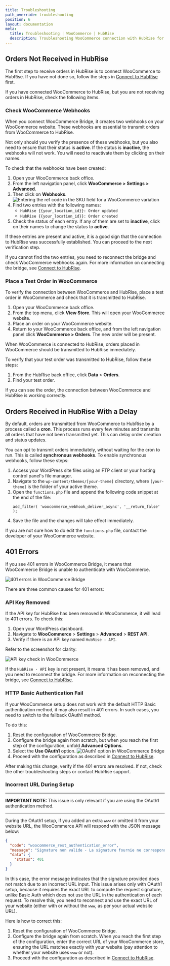 ```yaml
---
title: Troubleshooting
path_override: troubleshooting
position: 6
layout: documentation
meta:
  title: Troubleshooting | WooCommerce | HubRise
  description: Troubleshooting WooCommerce connection with HubRise for your EPOS and other apps to work as a cohesive whole. Connect apps and synchronise your data.
---
```


## Orders Not Received in HubRise

The first step to receive orders in HubRise is to connect WooCommerce to HubRise. If you have not done so, follow the steps in [Connect to HubRise](/apps/woocommerce/connect-hubrise/) first.

If you have connected WooCommerce to HubRise, but you are not receiving orders in HubRise, check the following items.

### Check WooCommerce Webhooks

When you connect WooCommerce Bridge, it creates two webhooks on your WooCommerce website. These webhooks are essential to transmit orders from WooCommerce to HubRise.

Not only should you verify the presence of these webhooks, but you also need to ensure that their status is **active**. If the status is **inactive**, the webhooks will not work. You will need to reactivate them by clicking on their names.

To check that the webhooks have been created:

1. Open your WooCommerce back office.
1. From the left navigation panel, click **WooCommerce > Settings > Advanced**.
1. Then click on **Webhooks**.
   ![Entering the ref code in the SKU field for a WooCommerce variation](./images/010-woocommerce-webhooks.png)
1. Find two entries with the following names:
   - `HubRise {{your_location_id}}: Order updated`
   - `HubRise {{your_location_id}}: Order created`
1. Check the status of each entry. If any of them are set to **inactive**, click on their names to change the status to **active**.

If these entries are present and active, it is a good sign that the connection to HubRise was successfully established. You can proceed to the next verification step.

If you cannot find the two entries, you need to reconnect the bridge and check WooCommerce webhooks again. For more information on connecting the bridge, see [Connect to HubRise](/apps/woocommerce/connect-hubrise/).

### Place a Test Order in WooCommerce

To verify the connection between WooCommerce and HubRise, place a test order in WooCommerce and check that it is transmitted to HubRise.

1. Open your WooCommerce back office.
1. From the top menu, click **View Store**. This will open your WooCommerce website.
1. Place an order on your WooCommerce website.
1. Return to your WooCommerce back office, and from the left navigation panel click **WooCommerce > Orders**. The new order will be present.

When WooCommerce is connected to HubRise, orders placed in WooCommerce should be transmitted to HubRise immediately.

To verify that your test order was transmitted to HubRise, follow these steps:

1. From the HubRise back office, click **Data** > **Orders**.
1. Find your test order.

If you can see the order, the connection between WooCommerce and HubRise is working correctly.

## Orders Received in HubRise With a Delay

By default, orders are transmitted from WooCommerce to HubRise by a process called a **cron**. This process runs every few minutes and transmits all orders that have not been transmitted yet. This can delay order creation and status updates.

You can opt to transmit orders immediately, without waiting for the cron to run. This is called **synchronous webhooks**. To enable synchronous webhooks, follow these steps:

1. Access your WordPress site files using an FTP client or your hosting control panel's file manager.
1. Navigate to the `wp-content/themes/[your-theme]` directory, where `[your-theme]` is the folder of your active theme.
1. Open the `functions.php` file and append the following code snippet at the end of the file:
   ```
   add_filter( 'woocommerce_webhook_deliver_async', '__return_false' );
   ```
1. Save the file and the changes will take effect immediately.

If you are not sure how to do edit the `functions.php` file, contact the developer of your WooCommerce website.

## 401 Errors

If you see 401 errors in WooCommerce Bridge, it means that WooCommerce Bridge is unable to authenticate with WooCommerce.

![401 errors in WooCommerce Bridge](./images/015-woocommerce-401-errors.png)

There are three common causes for 401 errors:

### API Key Removed

If the API key for HubRise has been removed in WooCommerce, it will lead to 401 errors. To check this:

1. Open your WordPress dashboard.
1. Navigate to **WooCommerce** > **Settings** > **Advanced** > **REST API**.
1. Verify if there is an API key named `HubRise - API`.

Refer to the screenshot for clarity:

![API key check in WooCommerce](./images/014-woocommerce-rest-api.png)

If the `HubRise - API` key is not present, it means it has been removed, and you need to reconnect the bridge. For more information on reconnecting the bridge, see [Connect to HubRise](/apps/woocommerce/connect-hubrise/).

### HTTP Basic Authentication Fail

If your WooCommerce setup does not work with the default HTTP Basic authentication method, it may also result in 401 errors. In such cases, you need to switch to the fallback OAuth1 method.

To do this:

1. Reset the configuration of WooCommerce Bridge.
1. Configure the bridge again from scratch, but when you reach the first step of the configuration, unfold **Advanced Options**.
1. Select the **Use OAuth1** option.
   ![OAuth1 option in WooCommerce Bridge](./images/013-woocommerce-step-1-advanced.png)
1. Proceed with the configuration as described in [Connect to HubRise](/apps/woocommerce/connect-hubrise/).

After making this change, verify if the 401 errors are resolved. If not, check the other troubleshooting steps or contact HubRise support.

### Incorrect URL During Setup

---

**IMPORTANT NOTE:** This issue is only relevant if you are using the OAuth1 authentication method.

---

During the OAuth1 setup, if you added an extra `www` or omitted it from your website URL, the WooCommerce API will respond with the JSON message below:

```json
{
  "code": "woocommerce_rest_authentication_error",
  "message": "Signature non valide - La signature fournie ne correspond pas.",
  "data": {
    "status": 401
  }
}
```

In this case, the error message indicates that the signature provided does not match due to an incorrect URL input. This issue arises only with OAuth1 setup, because it requires the exact URL to compute the request signature, unlike Basic Auth which does not use the URL in the authentication of each request. To resolve this, you need to reconnect and use the exact URL of your website (either with or without the `www`, as per your actual website URL).

Here is how to correct this:

1. Reset the configuration of WooCommerce Bridge.
1. Configure the bridge again from scratch. When you reach the first step of the configuration, enter the correct URL of your WooCommerce store, ensuring the URL matches exactly with your website (pay attention to whether your website uses `www` or not).
1. Proceed with the configuration as described in [Connect to HubRise](/apps/woocommerce/connect-hubrise/).
